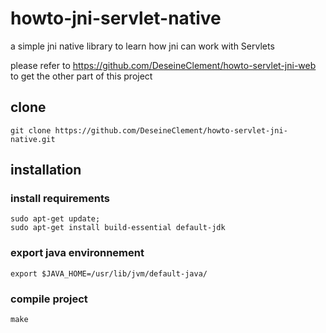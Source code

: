 # howto-jni-servlet-native

a simple jni native library to learn how jni can work with Servlets

please refer to https://github.com/DeseineClement/howto-servlet-jni-web to get the other part of this project

## clone
```
git clone https://github.com/DeseineClement/howto-servlet-jni-native.git
```
## installation
### install requirements
```
sudo apt-get update;
sudo apt-get install build-essential default-jdk
```
### export java environnement
```
export $JAVA_HOME=/usr/lib/jvm/default-java/
```

### compile project
```
make
```